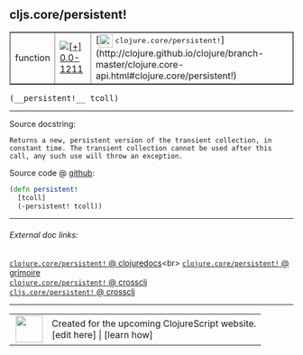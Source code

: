 ## cljs.core/persistent!



 <table border="1">
<tr>
<td>function</td>
<td><a href="https://github.com/cljsinfo/cljs-api-docs/tree/0.0-1211"><img valign="middle" alt="[+] 0.0-1211" title="Added in 0.0-1211" src="https://img.shields.io/badge/+-0.0--1211-lightgrey.svg"></a> </td>
<td>
[<img height="24px" valign="middle" src="http://i.imgur.com/1GjPKvB.png"> <samp>clojure.core/persistent!</samp>](http://clojure.github.io/clojure/branch-master/clojure.core-api.html#clojure.core/persistent!)
</td>
</tr>
</table>


 <samp>
(__persistent!__ tcoll)<br>
</samp>

---





Source docstring:

```
Returns a new, persistent version of the transient collection, in
constant time. The transient collection cannot be used after this
call, any such use will throw an exception.
```


Source code @ [github](https://github.com/clojure/clojurescript/blob/r3126/src/cljs/cljs/core.cljs#L3205-L3210):

```clj
(defn persistent!
  [tcoll]
  (-persistent! tcoll))
```

<!--
Repo - tag - source tree - lines:

 <pre>
clojurescript @ r3126
└── src
    └── cljs
        └── cljs
            └── <ins>[core.cljs:3205-3210](https://github.com/clojure/clojurescript/blob/r3126/src/cljs/cljs/core.cljs#L3205-L3210)</ins>
</pre>

-->

---



###### External doc links:

[`clojure.core/persistent!` @ clojuredocs](http://clojuredocs.org/clojure.core/persistent!)<br>
[`clojure.core/persistent!` @ grimoire](http://conj.io/store/v1/org.clojure/clojure/1.7.0-beta3/clj/clojure.core/persistent%21/)<br>
[`clojure.core/persistent!` @ crossclj](http://crossclj.info/fun/clojure.core/persistent%21.html)<br>
[`cljs.core/persistent!` @ crossclj](http://crossclj.info/fun/cljs.core.cljs/persistent%21.html)<br>

---

 <table>
<tr><td>
<img valign="middle" align="right" width="48px" src="http://i.imgur.com/Hi20huC.png">
</td><td>
Created for the upcoming ClojureScript website.<br>
[edit here] | [learn how]
</td></tr></table>

[edit here]:https://github.com/cljsinfo/cljs-api-docs/blob/master/cljsdoc/cljs.core_persistentBANG.cljsdoc
[learn how]:https://github.com/cljsinfo/cljs-api-docs/wiki/cljsdoc-files

<!--

This information was too distracting to show to readers, but I'll leave it
commented here since it is helpful to:

- pretty-print the data used to generate this document
- and show how to retrieve that data



The API data for this symbol:

```clj
{:ns "cljs.core",
 :name "persistent!",
 :signature ["[tcoll]"],
 :history [["+" "0.0-1211"]],
 :type "function",
 :full-name-encode "cljs.core_persistentBANG",
 :source {:code "(defn persistent!\n  [tcoll]\n  (-persistent! tcoll))",
          :title "Source code",
          :repo "clojurescript",
          :tag "r3126",
          :filename "src/cljs/cljs/core.cljs",
          :lines [3205 3210]},
 :full-name "cljs.core/persistent!",
 :clj-symbol "clojure.core/persistent!",
 :docstring "Returns a new, persistent version of the transient collection, in\nconstant time. The transient collection cannot be used after this\ncall, any such use will throw an exception."}

```

Retrieve the API data for this symbol:

```clj
;; from Clojure REPL
(require '[clojure.edn :as edn])
(-> (slurp "https://raw.githubusercontent.com/cljsinfo/cljs-api-docs/catalog/cljs-api.edn")
    (edn/read-string)
    (get-in [:symbols "cljs.core/persistent!"]))
```

-->
